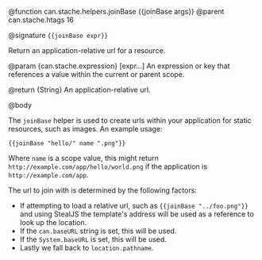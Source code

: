 @function can.stache.helpers.joinBase {{joinBase args}}
@parent can.stache.htags 16

@signature `{{joinBase expr}}`

Return an application-relative url for a resource.

@param {can.stache.expression} [expr...] An expression or key that references a value within the current or parent scope.

@return {String} An application-relative url.

@body

The `joinBase` helper is used to create urls within your application for static resources, such as images. An example usage:

    {{joinBase "hello/" name ".png"}}

Where `name` is a scope value, this might return `http://example.com/app/hello/world.png` if the application is `http://example.com/app`.

The url to join with is determined by the following factors:

* If attempting to load a relative url, such as `{{joinBase "../foo.png"}}` and using StealJS the template's address will be used as a reference to look up the location.
* If the `can.baseURL` string is set, this will be used.
* If the `System.baseURL` is set, this will be used.
* Lastly we fall back to `location.pathname`.
